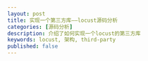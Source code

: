 ```yaml
---
layout: post
title: 实现一个第三方库——locust源码分析
categories: [源码分析]
description: 介绍了如何实现一个locust的第三方库
keywords: locust, 架构, third-party
published: false
---
```


